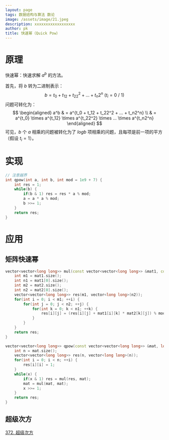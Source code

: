 ```yaml
---
layout: page
tags: 数据结构与算法 数论
image: /assets/image/21.jpeg
description: xxxxxxxxxxxxxxxxxx
author: pk
title: 快速幂（Quick Pow）
---
```


# 原理

快速幂：快速求解 $a^b$ 的方法。

首先，将 $b$ 转为二进制表示：
$$
b = t_0 + t_12 + t_22^2 + ... + t_n2^n \ (t_i = 0\ /\ 1)
$$
问题可转化为：
$$
\begin{aligned}
a^b
& = a^{t_0 + t_12 + t_22^2 + ... + t_n2^n} \\
& = a^{t_0} \times a^{t_12} \times a^{t_22^2} \times ... \times a^{t_n2^n} 
\end{aligned}
$$
可见，$b$ 个 $a$ 相乘的问题被转化为了 $logb$ 项相乘的问题，且每项是前一项的平方（假设 $t_i = 1$）。



# 实现



```cpp
// 注意越界
int qpow(int a, int b, int mod = 1e9 + 7) {
    int res = 1;
    while(b) {
        if(b & 1) res = res * a % mod;
        a = a * a % mod;
        b >>= 1;
    }
    return res;
}
```





# 应用

## 矩阵快速幂

```cpp
vector<vector<long long>> mul(const vector<vector<long long>> &mat1, const vector<vector<long long>> &mat2, long long mod = 1e9 + 7) {
    int m1 = mat1.size();
    int n1 = mat1[0].size();
    int m2 = mat2.size();
    int n2 = mat2[0].size();
    vector<vector<long long>> res(m1, vector<long long>(n2));
    for(int i = 0; i < m1; ++i) {
        for(int j = 0; j < n2; ++j) {
            for(int k = 0; k < n1; ++k) {
                res[i][j] = (res[i][j] + mat1[i][k] * mat2[k][j]) % mod;
            }
        }
    }
    return res;
}

vector<vector<long long>> qpow(const vector<vector<long long>> &mat, long long x, long long mod = 1e9 + 7) {
    int n = mat.size();
    vector<vector<long long>> res(n, vector<long long>(n));
    for(int i = 0; i < n; ++i) {
        res[i][i] = 1;
    }
    while(x) {
        if(x & 1) res = mul(res, mat);
        mat = mul(mat, mat);
        x >>= 1;
    }
    return res;
}
```



## 超级次方

[372. 超级次方](https://leetcode.cn/problems/super-pow/)
